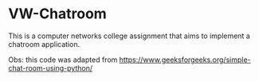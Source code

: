 # VW-Chatroom
This is a computer networks college assignment that aims to implement a chatroom application.


Obs: this code was adapted from https://www.geeksforgeeks.org/simple-chat-room-using-python/
